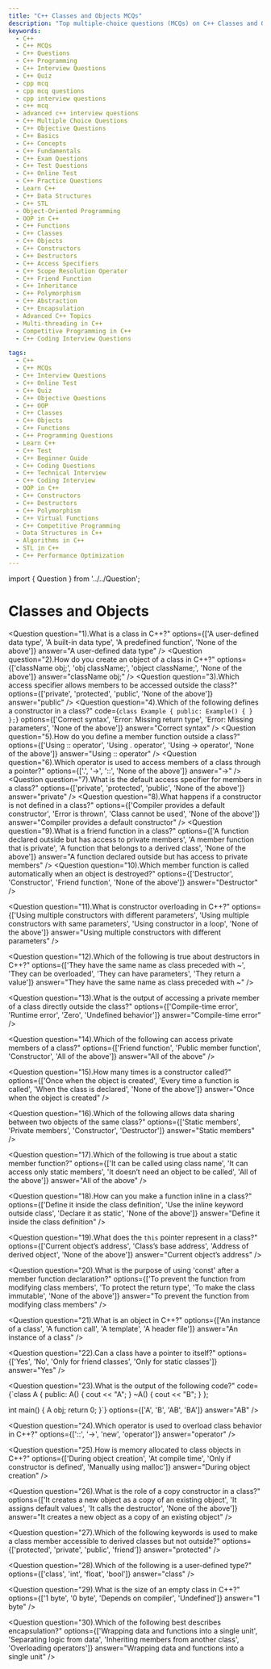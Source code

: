 ```yaml
---
title: "C++ Classes and Objects MCQs"
description: "Top multiple-choice questions (MCQs) on C++ Classes and Objects for interview preparation. Covers constructors, access specifiers, friend functions, and object creation."
keywords:
  - C++
  - C++ MCQs
  - C++ Questions
  - C++ Programming
  - C++ Interview Questions
  - C++ Quiz
  - cpp mcq
  - cpp mcq questions
  - cpp interview questions
  - c++ mcq
  - advanced c++ interview questions
  - C++ Multiple Choice Questions
  - C++ Objective Questions
  - C++ Basics
  - C++ Concepts
  - C++ Fundamentals
  - C++ Exam Questions
  - C++ Test Questions
  - C++ Online Test
  - C++ Practice Questions
  - Learn C++
  - C++ Data Structures
  - C++ STL
  - Object-Oriented Programming
  - OOP in C++
  - C++ Functions
  - C++ Classes
  - C++ Objects
  - C++ Constructors
  - C++ Destructors
  - C++ Access Specifiers
  - C++ Scope Resolution Operator
  - C++ Friend Function
  - C++ Inheritance
  - C++ Polymorphism
  - C++ Abstraction
  - C++ Encapsulation
  - Advanced C++ Topics
  - Multi-threading in C++
  - Competitive Programming in C++
  - C++ Coding Interview Questions

tags:
  - C++
  - C++ MCQs
  - C++ Interview Questions
  - C++ Online Test
  - C++ Quiz
  - C++ Objective Questions
  - C++ OOP
  - C++ Classes
  - C++ Objects
  - C++ Functions
  - C++ Programming Questions
  - Learn C++
  - C++ Test
  - C++ Beginner Guide
  - C++ Coding Questions
  - C++ Technical Interview
  - C++ Coding Interview
  - OOP in C++
  - C++ Constructors
  - C++ Destructors
  - C++ Polymorphism
  - C++ Virtual Functions
  - C++ Competitive Programming
  - Data Structures in C++
  - Algorithms in C++
  - STL in C++
  - C++ Performance Optimization
---
```


import { Question } from '../../Question';

# Classes and Objects

<Question
  question="1).What is a class in C++?"
  options={['A user-defined data type', 'A built-in data type', 'A predefined function', 'None of the above']}
  answer="A user-defined data type"
/>
<Question
  question="2).How do you create an object of a class in C++?"
  options={['className obj;', 'obj className;', 'object className;', 'None of the above']}
  answer="className obj;"
/>
<Question
  question="3).Which access specifier allows members to be accessed outside the class?"
  options={['private', 'protected', 'public', 'None of the above']}
  answer="public"
/>
<Question
  question="4).Which of the following defines a constructor in a class?"
  code={`class Example {
  public:
    Example() { }
};`}
  options={['Correct syntax', 'Error: Missing return type', 'Error: Missing parameters', 'None of the above']}
  answer="Correct syntax"
/>
<Question
  question="5).How do you define a member function outside a class?"
  options={['Using :: operator', 'Using . operator', 'Using -> operator', 'None of the above']}
  answer="Using :: operator"
/>
<Question
  question="6).Which operator is used to access members of a class through a pointer?"
  options={['.', '->', '::', 'None of the above']}
  answer="->"
/>
<Question
  question="7).What is the default access specifier for members in a class?"
  options={['private', 'protected', 'public', 'None of the above']}
  answer="private"
/>
<Question
  question="8).What happens if a constructor is not defined in a class?"
  options={['Compiler provides a default constructor', 'Error is thrown', 'Class cannot be used', 'None of the above']}
  answer="Compiler provides a default constructor"
/>
<Question
  question="9).What is a friend function in a class?"
  options={['A function declared outside but has access to private members', 'A member function that is private', 'A function that belongs to a derived class', 'None of the above']}
  answer="A function declared outside but has access to private members"
/>
<Question
  question="10).Which member function is called automatically when an object is destroyed?"
  options={['Destructor', 'Constructor', 'Friend function', 'None of the above']}
  answer="Destructor"
/>

<Question
  question="11).What is constructor overloading in C++?"
  options={['Using multiple constructors with different parameters', 'Using multiple constructors with same parameters', 'Using constructor in a loop', 'None of the above']}
  answer="Using multiple constructors with different parameters"
/>

<Question
  question="12).Which of the following is true about destructors in C++?"
  options={['They have the same name as class preceded with ~', 'They can be overloaded', 'They can have parameters', 'They return a value']}
  answer="They have the same name as class preceded with ~"
/>

<Question
  question="13).What is the output of accessing a private member of a class directly outside the class?"
  options={['Compile-time error', 'Runtime error', 'Zero', 'Undefined behavior']}
  answer="Compile-time error"
/>

<Question
  question="14).Which of the following can access private members of a class?"
  options={['Friend function', 'Public member function', 'Constructor', 'All of the above']}
  answer="All of the above"
/>

<Question
  question="15).How many times is a constructor called?"
  options={['Once when the object is created', 'Every time a function is called', 'When the class is declared', 'None of the above']}
  answer="Once when the object is created"
/>

<Question
  question="16).Which of the following allows data sharing between two objects of the same class?"
  options={['Static members', 'Private members', 'Constructor', 'Destructor']}
  answer="Static members"
/>

<Question
  question="17).Which of the following is true about a static member function?"
  options={['It can be called using class name', 'It can access only static members', 'It doesn’t need an object to be called', 'All of the above']}
  answer="All of the above"
/>

<Question
  question="18).How can you make a function inline in a class?"
  options={['Define it inside the class definition', 'Use the inline keyword outside class', 'Declare it as static', 'None of the above']}
  answer="Define it inside the class definition"
/>

<Question
  question="19).What does the `this` pointer represent in a class?"
  options={['Current object’s address', 'Class’s base address', 'Address of derived object', 'None of the above']}
  answer="Current object’s address"
/>

<Question
  question="20).What is the purpose of using 'const' after a member function declaration?"
  options={['To prevent the function from modifying class members', 'To protect the return type', 'To make the class immutable', 'None of the above']}
  answer="To prevent the function from modifying class members"
/>

<Question
  question="21).What is an object in C++?"
  options={['An instance of a class', 'A function call', 'A template', 'A header file']}
  answer="An instance of a class"
/>

<Question
  question="22).Can a class have a pointer to itself?"
  options={['Yes', 'No', 'Only for friend classes', 'Only for static classes']}
  answer="Yes"
/>

<Question
  question="23).What is the output of the following code?"
  code={`class A {
  public:
    A() { cout << "A"; }
    ~A() { cout << "B"; }
};

int main() {
  A obj;
  return 0;
}`}
  options={['A', 'B', 'AB', 'BA']}
  answer="AB"
/>

<Question
  question="24).Which operator is used to overload class behavior in C++?"
  options={['::', '->', 'new', 'operator']}
  answer="operator"
/>

<Question
  question="25).How is memory allocated to class objects in C++?"
  options={['During object creation', 'At compile time', 'Only if constructor is defined', 'Manually using malloc']}
  answer="During object creation"
/>

<Question
  question="26).What is the role of a copy constructor in a class?"
  options={['It creates a new object as a copy of an existing object', 'It assigns default values', 'It calls the destructor', 'None of the above']}
  answer="It creates a new object as a copy of an existing object"
/>

<Question
  question="27).Which of the following keywords is used to make a class member accessible to derived classes but not outside?"
  options={['protected', 'private', 'public', 'friend']}
  answer="protected"
/>

<Question
  question="28).Which of the following is a user-defined type?"
  options={['class', 'int', 'float', 'bool']}
  answer="class"
/>

<Question
  question="29).What is the size of an empty class in C++?"
  options={['1 byte', '0 byte', 'Depends on compiler', 'Undefined']}
  answer="1 byte"
/>

<Question
  question="30).Which of the following best describes encapsulation?"
  options={['Wrapping data and functions into a single unit', 'Separating logic from data', 'Inheriting members from another class', 'Overloading operators']}
  answer="Wrapping data and functions into a single unit"
/>
